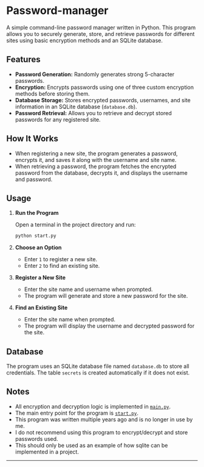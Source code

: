 # Password-manager

A simple command-line password manager written in Python. This program allows you to securely generate, store, and retrieve passwords for different sites using basic encryption methods and an SQLite database.

## Features

- **Password Generation:** Randomly generates strong 5-character passwords.
- **Encryption:** Encrypts passwords using one of three custom encryption methods before storing them.
- **Database Storage:** Stores encrypted passwords, usernames, and site information in an SQLite database (`database.db`).
- **Password Retrieval:** Allows you to retrieve and decrypt stored passwords for any registered site.

## How It Works

- When registering a new site, the program generates a password, encrypts it, and saves it along with the username and site name.
- When retrieving a password, the program fetches the encrypted password from the database, decrypts it, and displays the username and password.

## Usage

1. **Run the Program**

   Open a terminal in the project directory and run:

   ```sh
   python start.py
   ```

2. **Choose an Option**

   - Enter `1` to register a new site.
   - Enter `2` to find an existing site.

3. **Register a New Site**

   - Enter the site name and username when prompted.
   - The program will generate and store a new password for the site.

4. **Find an Existing Site**

   - Enter the site name when prompted.
   - The program will display the username and decrypted password for the site.

## Database

The program uses an SQLite database file named `database.db` to store all credentials. The table `secrets` is created automatically if it does not exist.

## Notes

- All encryption and decryption logic is implemented in [`main.py`](main.py).
- The main entry point for the program is [`start.py`](start.py).
- This program was written multiple years ago and is no longer in use by me. 
- I do not recommend using this program to encrypt/decrypt and store passwords used. 
- This should only be used as an example of how sqlite can be implemented in a project. 

---
